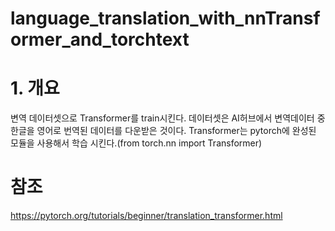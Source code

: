 # language_translation_with_nnTransformer_and_torchtext


# 1. 개요
변역 데이터셋으로 Transformer를 train시킨다.
데이터셋은 AI허브에서 변역데이터 중 한글을 영어로 번역된 데이터를 다운받은 것이다.
Transformer는 pytorch에 완성된 모듈을 사용해서 학습 시킨다.(from torch.nn import Transformer)



# 참조
https://pytorch.org/tutorials/beginner/translation_transformer.html
